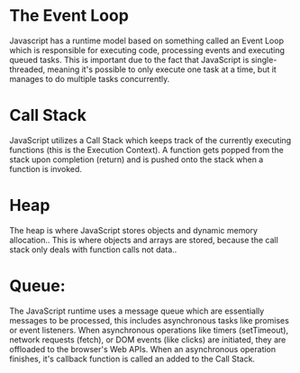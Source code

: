 # The Event Loop

Javascript has a runtime model based on something called an Event Loop which is responsible for executing code, processing events and executing queued tasks. This is important due to the fact that JavaScript is single-threaded, meaning it's possible to only execute one task at a time, but it manages to do multiple tasks concurrently.

# Call Stack

JavaScript utilizes a Call Stack which keeps track of the currently executing functions (this is the Execution Context). A function gets popped from the stack upon completion (return) and is pushed onto the stack when a function is invoked.

# Heap

The heap is where JavaScript stores objects and dynamic memory allocation.. This is where objects and arrays are stored, because the call stack only deals with function calls not data..

# Queue:

The JavaScript runtime uses a message queue which are essentially messages to be processed, this includes asynchronous tasks like promises or event listeners. When asynchronous operations like timers (setTimeout), network requests (fetch), or DOM events (like clicks) are initiated, they are offloaded to the browser's Web APIs.
When an asynchronous operation finishes, it's callback function is called an added to the Call Stack.
